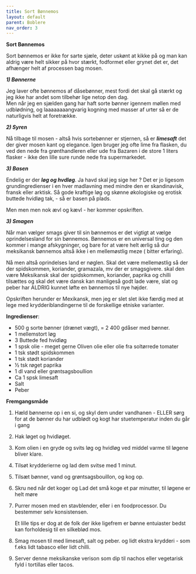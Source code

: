 ```yaml
---
title: Sort Bønnemos
layout: default
parent: Boblere
nav_order: 3
---
```


**Sort Bønnemos**

Sort bønnemos er ikke for sarte sjæle, deter uskønt at kikke på og man kan aldrig være helt sikker på hvor stærkt, fodformet eller grynet det er, det afhænger helt af processen bag mosen.

***1) Bønnerne***
   
   Jeg laver ofte bønnemos af dåsebønner, mest fordi det skal gå stærkt og jeg ikke har andet som tilbehør lige netop den dag.  
   Men når jeg en sjælden gang har haft sorte bønner igennem møllen med udblødning, og laaaaaaaangvarig kogning med masser af urter så er de naturligvis helt at foretrække.

***2) Syren***
   
   Nå tilbage til mosen - altså hvis sortebønner er stjernen, så er ***limesaft*** det der giver mosen kant og elegance. Igen bruger jeg ofte lime fra flasken, du ved den nede fra grønthandleren eller ude fra Bazaren i de store 1 liters flasker - ikke den lille sure runde nede fra supermarkedet. 


***3) Basen***

Endelig er der ***løg og hvdløg***. Ja havd skal jeg sige her ? Det er jo ligesom grundingredienser i en hver madlavning med mindre den er skandinavisk, fransk eller arktisk. Så gode kraftige løg og skønne økologiske og erotisk buttede hvidløg tak, - så er basen på plads. 

Men men men nok ævl og kævl - her kommer opskriften. 

***3) Smagen***

Når man vælger smags giver til sin bønnemos er det vigtigt at vælge oprindelsesland for sin bønnemos. Bønnemos er en universal ting og den kommer i mange afskygninger, og bare for at være helt ærlig så dur meksikansk bønnemos altså ikke i en mellemøstlig meze ( bitter erfaring).

Nå men altså oprindelses land er nøglen. Skal det være mellemøstlig så der der spidskommen, koriander, gramazala, mv der er smagsgivere. skal den være Meksikansk skal der spidskommen, koriander, paprika og chilli tilsættes og skal det være dansk kan manligeså godt lade være, slat og peber har ALDRIG kunnet løfte en bønnemos til nye højder.

Opskriften herunder er Mexikansk, men jeg er slet slet ikke færdig med at lege med krydderiblandingerne til de forskellige etniske varianter. 

**Ingredienser**: 

- 500 g sorte bønner (drænet vægt), = 2 400 gdåser med bønner.
- 1 mellemstort løg
- 3 Buttede fed hvidløg
- 1 spsk olie - meget gerne Oliven olie eller olie fra soltørrede tomater
- 1 tsk stødt spidskommen
- 1 tsk stødt koriander
- ½ tsk røget paprika
- 1 dl vand eller grøntsagsboullion
- Ca 1 spsk limesaft
- Salt
- Peber

**Fremgangsmåde**

1) Hæld bønnerne op i en si, og skyl dem under vandhanen -  ELLER sørg for at de bønner du har udblødt og kogt har stuetemperatur inden du går i gang

2) Hak løget og hvidløget.
   
3) Kom olien i en gryde og svits løg og hvidløg ved middel varme til løgene bliver klare.
   
4) Tilsøt krydderierne og lad dem  svitse med 1 minut.
   
5) Tilsæt bønner, vand og grøntsagsbouillon, og kog op. 
   
6) Skru ned når det koger og Lad det små koge et par minutter, til løgene er helt møre
   
7)  Purrer mosen med en stavblender, eller i en foodprocessor. Du bestemmer selv konsistensen.

    Et lille tips er dog at de folk der ikke ligefrem er bønne entuiaster bedst kan forholdesig til en silkeblød mos.

8) Smag mosen til med limesaft, salt og peber. og lidt ekstra krydderi - som f.eks lidt tabasco eller lidt chilli.

9) Server denne meksikanske verison som dip til nachos eller vegetarisk fyld i tortillas eller tacos.